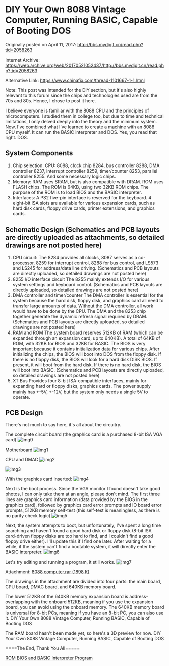 # DIY Your Own 8088 Vintage Computer, Running BASIC, Capable of Booting DOS

Originally posted on April 11, 2017:
http://bbs.mydigit.cn/read.php?tid=2058263

Internet Archive:
https://web.archive.org/web/20170521052437/http://bbs.mydigit.cn/read.php?tid=2058263

Alternative Link:
https://www.chinafix.com/thread-1101667-1-1.html

Note: This post was intended for the DIY section, but it's also highly relevant to this forum since the chips and technologies used are from the 70s and 80s. Hence, I chose to post it here.

I believe everyone is familiar with the 8088 CPU and the principles of microcomputers. I studied them in college too, but due to time and technical limitations, I only delved deeply into the theory and the minimum system. Now, I've combined what I've learned to create a machine with an 8088 CPU myself. It can run the BASIC interpreter and DOS. Yes, you read that right. DOS.

## System Components

1. Chip selection:
CPU: 8088, clock chip 8284, bus controller 8288, DMA controller 8237, interrupt controller 8259, timer/counter 8253, parallel controller 8255. And some necessary logic chips.
2. Memory:
RAM uses SRAM, but is also compatible with DRAM.
ROM uses FLASH chips. The ROM is 64KB, using two 32KB ROM chips. The purpose of the ROM is to load BIOS and the BASIC interpreter.
3. Interfaces:
A PS2 five-pin interface is reserved for the keyboard. 4 eight-bit ISA slots are available for various expansion cards, such as hard disk cards, floppy drive cards, printer extensions, and graphics cards.

## Schematic Design (Schematics and PCB layouts are directly uploaded as attachments, so detailed drawings are not posted here)

1. CPU circuit: The 8284 provides all clocks, 8087 serves as a co-processor, 8259 for interrupt control, 8288 for bus control, and LS573 and LS245 for address/data line driving.
(Schematics and PCB layouts are directly uploaded, so detailed drawings are not posted here)
2. 8255 I/O interface circuit
The 8255 mainly extends I/O for various system settings and keyboard control.
(Schematics and PCB layouts are directly uploaded, so detailed drawings are not posted here)
3. DMA controller and timer/counter
The DMA controller is essential for the system because the hard disk, floppy disk, and graphics card all need to transfer large amounts of data. Without the DMA controller, all work would have to be done by the CPU. The DMA and the 8253 chip together generate the dynamic refresh signal required by DRAM.
(Schematics and PCB layouts are directly uploaded, so detailed drawings are not posted here)
4. RAM and ROM
The system board reserves 512KB of RAM (which can be expanded through an expansion card, up to 640KB). A total of 64KB of ROM, with 32KB for BIOS and 32KB for BASIC.
The BIOS is very important because it contains initialization data for various chips. After initializing the chips, the BIOS will boot into DOS from the floppy disk. If there is no floppy disk, the BIOS will look for a hard disk DISK BIOS. If present, it will boot from the hard disk. If there is no hard disk, the BIOS will boot into BASIC.
(Schematics and PCB layouts are directly uploaded, so detailed drawings are not posted here)
5. XT Bus
Provides four 8-bit ISA-compatible interfaces, mainly for expanding hard or floppy disks, graphics cards.
The power supply mainly has +-5V, +-12V, but the system only needs a single 5V to operate.

## PCB Design

There's not much to say here, it's all about the circuitry.

The complete circuit board (the graphics card is a purchased 8-bit ISA VGA card)
![img0](images/20170411_00.jpg)

Motherboard
![img1](images/20170411_01.jpg)

CPU and DMAC
![img2](images/20170411_02.jpg)

![img3](images/20170411_03.jpg)

With the graphics card inserted:
![img4](images/20170411_04.jpg)

Next is the boot process. Since the VGA monitor I found doesn't take good photos, I can only take them at an angle, please don't mind.
The first three lines are graphics card information (data provided by the BIOS in the graphics card), followed by graphics card error prompts and IO board error prompts, 512KB memory self-test (this self-test is meaningless, as there is no parity check logic)
![img5](images/20170411_05.jpg)

Next, the system attempts to boot, but unfortunately, I've spent a long time searching and haven't found a good hard disk or floppy disk (8-bit ISA card-driven floppy disks are too hard to find, and I couldn't find a good floppy drive either). I'll update this if I find one later. After waiting for a while, if the system can't find a bootable system, it will directly enter the BASIC interpreter.
![img6](images/20170411_06.jpg)

Let's try editing and running a program, it still works.
![img7](images/20170411_07.jpg)

Attachment: [8088 computer.rar (1898 K) ](https://9game.oss-us-west-1.aliyuncs.com/book8088stories/files/20170411_8088_computer.rar)

The drawings in the attachment are divided into four parts: the main board, CPU board, DMAC board, and 640KB memory board.

The lower 512KB of the 640KB memory expansion board is address-overlapping with the onboard 512KB, meaning if you use the expansion board, you can avoid using the onboard memory.
The 640KB memory board is universal for 8-bit PCs, meaning if you have an 8-bit PC, you can also use it.
DIY Your Own 8088 Vintage Computer, Running BASIC, Capable of Booting DOS

The RAM board hasn't been made yet, so here's a 3D preview for now.
DIY Your Own 8088 Vintage Computer, Running BASIC, Capable of Booting DOS

====The End, Thank You All=====

[ROM BIOS and BASIC Interpreter Program](https://9game.oss-us-west-1.aliyuncs.com/book8088stories/files/20170411_rom_basic.rar)